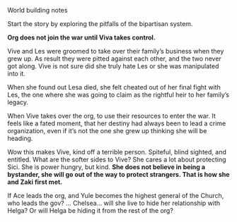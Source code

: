World building notes

Start the story by exploring the pitfalls of the bipartisan system.

**Org does not join the war until Viva takes control.**

Vive and Les  were groomed to take over their family’s business when they grew up.  As result they were pitted against each other, and the two never got along. Vive is not sure did she truly hate Les or  she was manipulated into it.

When she found out Lesa died, she felt cheated out of her final fight with Les, the one where she was going to claim as the rightful heir to her family’s legacy.

When Vive takes over the org, to use their resources to enter the war. It feels like a fated moment, that her destiny had always been to lead a crime organization, even if it’s not the one she grew up thinking she will be heading.

Wow this makes Vive, kind off a terrible person. Spiteful, blind sighted, and entitled. What are the softer sides to Vive?
She cares a lot about protecting Sici.  She is power hungry, but kind. **She does not believe in being a bystander, she will go out of the way to protect strangers.   That is how she and Zaki first met.**

If Ace leads the org, and Yule becomes the highest general of the Church, who leads the gov? … Chelsea… will she live to hide her relationship with Helga? Or will Helga be hiding it from the rest of the org?
